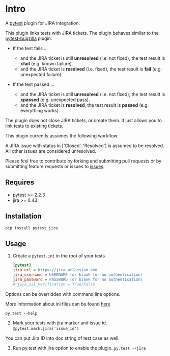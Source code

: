 # Intro
A [pytest][pytest] plugin for JIRA integration.

This plugin links tests with JIRA tickets. The plugin behaves similar to the [pytest-bugzilla](https://pypi.python.org/pypi/pytest-bugzilla) plugin.

* If the test fails ...

  * and the JIRA ticket is still **unresolved** (i.e. not fixed), the test result is **xfail** (e.g. known failure).
  * and the JIRA ticket is **resolved** (i.e. fixed), the test result is **fail** (e.g. unexpected failure).

* If the test passed ...

  * and the JIRA ticket is still **unresolved** (i.e. not fixed), the test result is **xpassed** (e.g. unexpected pass).
  * and the JIRA ticket is **resolved**, the test result is **passed** (e.g. everything works).

The plugin does not close JIRA tickets, or create them. It just allows you to link tests to existing tickets.

This plugin currently assumes the following workflow:

A JIRA issue with status in ['Closed', 'Resolved'] is assumed to be resolved.
All other issues are considered unresolved.

Please feel free to contribute by forking and submitting pull requests or by
submitting feature requests or issues to [issues][githubissues].

## Requires
* pytest >= 2.2.3
* jira >= 0.43

## Installation
``pip install pytest_jira``

## Usage
1. Create a `pytest.ini` in the root of your tests

    ```ini
    [pytest]
    jira_url = https://jira.atlassian.com
    jira_username = USERNAME (or blank for no authentication)
    jira_password = PASSWORD (or blank for no authentication)
    # jira_ssl_verification = True/False

    ```

  Options can be overridden with command line options.

More information about ini files can be found [here](https://pytest.org/latest/customize.html#inifiles)

 ``py.test --help``

2. Mark your tests with jira marker and issue id.
  ``@pytest.mark.jira('issue_id')``

  You can put Jira ID into doc string of test case as well.

3. Run py.test with jira option to enable the plugin.
  ``py.test --jira``

[pytest]: http://pytest.org/latest/
[githubissues]: https://github.com/jlaska/pytest_jira/issues
